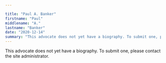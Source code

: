 ```yaml
---

title: "Paul A. Banker"
firstname: "Paul"
middlename: "A."
lastname: "Banker"
date: "2020-12-14"
summary: "This advocate does not yet have a biography. To submit one, please contact the site administrator."
---
```

This advocate does not yet have a biography. To submit one, please contact the site administrator.

